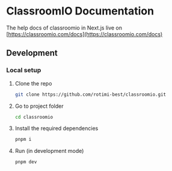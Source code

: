 # ClassroomIO Documentation

The help docs of classroomio in Next.js live on [https://classroomio.com/docs](https://classroomio.com/docs)

## Development

### Local setup

1. Clone the repo

   ```bash
   git clone https://github.com/rotimi-best/classroomio.git
   ```

2. Go to project folder

   ```bash
   cd classroomio
   ```

3. Install the required dependencies

   ```bash
   pnpm i
   ```

4. Run (in development mode)

   ```bash
   pnpm dev
   ```
